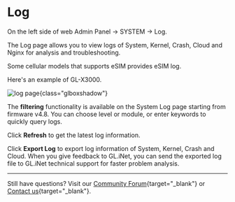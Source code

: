# Log

On the left side of web Admin Panel -> SYSTEM -> Log.

The Log page allows you to view logs of System, Kernel, Crash, Cloud and Nginx for analysis and troubleshooting.

Some cellular models that supports eSIM provides eSIM log.

Here's an example of GL-X3000.

![log page](https://static.gl-inet.com/docs/router/en/4/interface_guide/log/log.png){class="glboxshadow"}

The **filtering** functionality is available on the System Log page starting from firmware v4.8. You can choose level or module, or enter keywords to quickly query logs.

Click **Refresh** to get the latest log information.

Click **Export Log** to export log information of System, Kernel, Crash and Cloud. When you give feedback to GL.iNet, you can send the exported log file to GL.iNet technical support for faster problem analysis.

---

Still have questions? Visit our [Community Forum](https://forum.gl-inet.com){target="_blank"} or [Contact us](https://www.gl-inet.com/contacts/){target="_blank"}.
